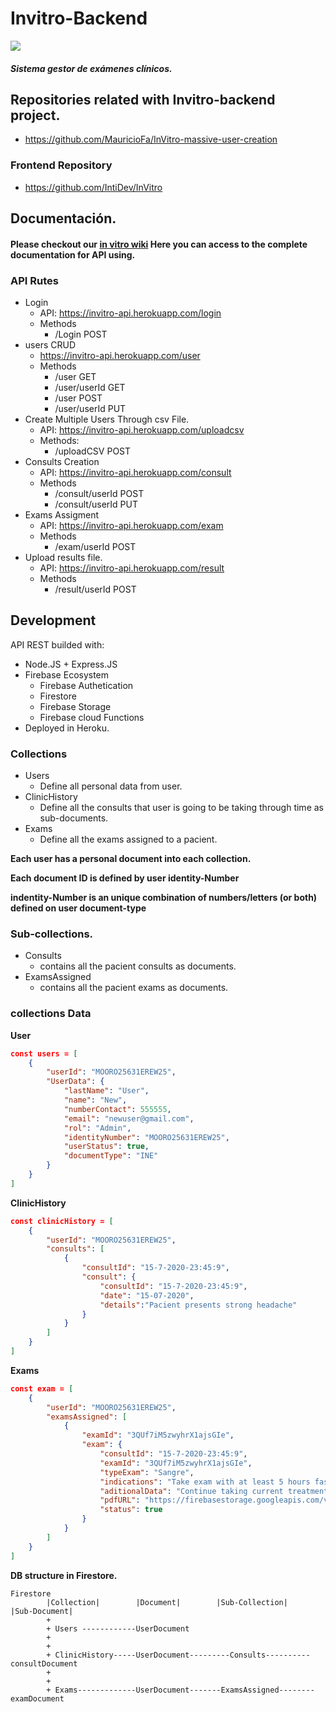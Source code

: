 # Invitro-Backend

![](https://i.imgur.com/dAgqj8q.jpg)

##### Sistema gestor de exámenes clínicos.

## Repositories related with Invitro-backend project.

- https://github.com/MauricioFa/InVitro-massive-user-creation

### Frontend Repository

- https://github.com/IntiDev/InVitro

## Documentación.

#### Please checkout our [in vitro wiki](https://github.com/IntiDev/InVitro/wiki) Here you can access to the complete documentation for API using.

### API Rutes
- Login
    - API: https://invitro-api.herokuapp.com/login
    - Methods 
        - /Login POST 
- users CRUD
    - https://invitro-api.herokuapp.com/user
    - Methods
        - /user GET
        - /user/userId GET
        - /user POST
        - /user/userId PUT
- Create Multiple Users Through csv File.
    - API: https://invitro-api.herokuapp.com/uploadcsv
    - Methods: 
        - /uploadCSV POST
- Consults Creation
    - API: https://invitro-api.herokuapp.com/consult
    - Methods
        - /consult/userId POST 
        - /consult/userId PUT
- Exams Assigment
    - API: https://invitro-api.herokuapp.com/exam
    - Methods
        - /exam/userId POST
- Upload results file.
    - API: https://invitro-api.herokuapp.com/result
    - Methods 
         - /result/userId POST

## Development 

API REST builded with:
- Node.JS + Express.JS
- Firebase Ecosystem 
    - Firebase Authetication
    - Firestore
    - Firebase Storage
    - Firebase cloud Functions
- Deployed in Heroku.

### Collections
- Users
    - Define all personal data from user.
- ClinicHistory
    - Define all the consults that user is going to be taking through time as sub-documents.
- Exams
    - Define all the exams assigned to a pacient.

**Each user has a personal document into each collection.**

**Each document ID is defined by user identity-Number**

**indentity-Number is an unique combination of numbers/letters (or both) defined on user document-type**

### Sub-collections.
- Consults
    - contains all the pacient consults as documents.
- ExamsAssigned
    - contains all the pacient exams as documents.

### collections Data

**User**

```json
const users = [
    {
        "userId": "MOORO25631EREW25",
        "UserData": {
            "lastName": "User",
            "name": "New",
            "numberContact": 555555,
            "email": "newuser@gmail.com",
            "rol": "Admin",
            "identityNumber": "MOORO25631EREW25",
            "userStatus": true,
            "documentType": "INE"
        }
    }
]
```

**ClinicHistory**

```json
const clinicHistory = [
    {
        "userId": "MOORO25631EREW25",
        "consults": [
            {
                "consultId": "15-7-2020-23:45:9",
                "consult": {
                    "consultId": "15-7-2020-23:45:9",
                    "date": "15-07-2020",
                    "details":"Pacient presents strong headache"
                }
            }
        ] 
    }
]
```

**Exams** 

```json
const exam = [
    {
        "userId": "MOORO25631EREW25",
        "examsAssigned": [
            {
                "examId": "3QUf7iM5zwyhrX1ajsGIe",
                "exam": {
                    "consultId": "15-7-2020-23:45:9",
                    "examId": "3QUf7iM5zwyhrX1ajsGIe",
                    "typeExam": "Sangre",
                    "indications": "Take exam with at least 5 hours fasting",
                    "aditionalData": "Continue taking current treatment",
                    "pdfURL": "https://firebasestorage.googleapis.com/v0/b/in-vitro-470ae.appspot.com/o/C66ZE-3Og4iRBAQbQIh60.pdf?alt=media",
                    "status": true
                }
            }
        ]
    }
]
```

**DB structure in Firestore.**

~~~
Firestore 
        |Collection|        |Document|        |Sub-Collection|     |Sub-Document|
        +
        + Users ------------UserDocument
        +                               
        +
        + ClinicHistory-----UserDocument---------Consults----------consultDocument   
        +                                                                       
        +                                                                                  
        + Exams-------------UserDocument-------ExamsAssigned--------examDocument
~~~
